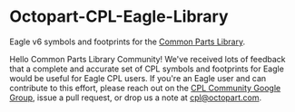 Octopart-CPL-Eagle-Library
==========================

Eagle v6 symbols and footprints for the [Common Parts Library](http://octopart.com/common-parts-library).

Hello Common Parts Library Community! We've received lots of feedback that a complete and accurate set of CPL symbols and footprints for Eagle would be useful for Eagle CPL users. If you're an Eagle user and can contribute to this effort, please reach out on the [CPL Community Google Group](https://groups.google.com/a/octopart.com/forum/#!forum/common-parts-library-community), issue a pull request, or drop us a note at [cpl@octopart.com](mailto:cpl@octopart.com).
